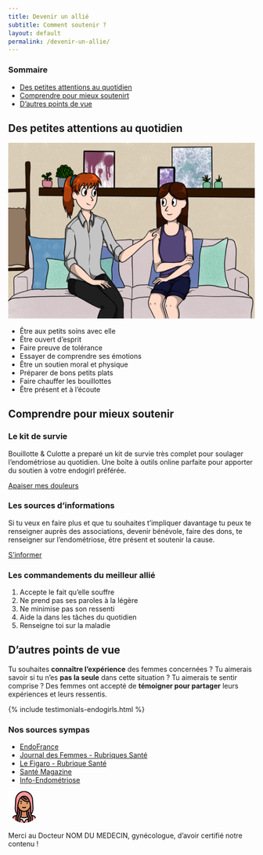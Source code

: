```yaml
---
title: Devenir un allié
subtitle: Comment soutenir ?
layout: default
permalink: /devenir-un-allie/
---
```


<section class="sources">
    <div class="container">
        <div class="row">
            <h3>Sommaire</h3>
            <ul class="d-flex flex-column justify-content-lg-between flex-lg-row">
                <li><a href="#sect1">Des petites attentions au quotidien</a></li>
                <li><a href="#sect2">Comprendre pour mieux soutenirt</a></li>
                <li><a href="#sect3">D’autres points de vue </a></li>
            </ul>
        </div>
    </div>
</section>

<section id="sect1">
    <div class="container">
        <h2><span>Des petites attentions au quotidien</span></h2>
        <div class="row mb-50">
            <img class="col" src="/assets/images/soutien_homepage.png">
            <div class="col">
                <ul>
                    <li>Être aux petits soins avec elle</li>
                    <li>Être ouvert d’esprit</li>
                    <li>Faire preuve de tolérance</li>
                    <li>Essayer de comprendre ses émotions</li>
                    <li>Être un soutien moral et physique</li>
                    <li>Préparer de bons petits plats</li>
                    <li>Faire chauffer les bouillottes</li>
                    <li><span>Être présent et à l’écoute</span></li>
                </ul>
            </div>
        </div>
    </div> 
</section>

<section id="sect2">
    <div class="container">
        <h2><span>Comprendre pour mieux soutenir</span></h2>
        <div class="row d-flex justify-content-between mb-75">
            <div class=" col-12 col-lg-5 d-flex justify-content-center flex-column ">
                <h3 class="">Le kit de survie</h3>
                <p class="card-text">Bouillotte & Culotte a preparé un kit de survie très complet pour soulager l’endométriose au quotidien. Une boîte à outils online parfaite pour apporter du soutien à votre endogirl préférée.</p>
                <a href="/que-m-arrive-t-il/" class="btn btn-primary btn-sm">Apaiser mes douleurs</a>
            </div>
            <div class=" col-12 col-lg-5 d-flex justify-content-center flex-column ">
                <h3 class="">Les sources d’informations</h3>
                <p class="card-text">Si tu veux en faire plus et que tu souhaites t’impliquer davantage tu peux te renseigner auprès des associations, devenir bénévole, faire des dons, te renseigner sur l’endométriose, être présent et soutenir la cause.</p>
                <a href="/que-m-arrive-t-il/" class="btn btn-primary btn-sm">S’informer</a>
            </div>
        </div>
        <div class="row d-flex justify-content-between mb-75">
            <h3 class=""> Les commandements du meilleur allié</h3>
            <ol class="d-flex flex-row">
                <li>Accepte le fait qu’elle souffre</li>
                <li>Ne prend pas ses paroles à la légère</li>
                <li>Ne minimise pas son ressenti</li>
                <li>Aide la dans les tâches du quotidien</li>
                <li>Renseigne toi sur la maladie</li>
            </ol>
        </div>
    </div>
</section>

<section id="sect3">
    <div class="container">
            <div class="row">
            <div class="col-12 col-lg-8">
                <h2 class="mb-4"><span>D’autres points de vue</span></h2>
                <p class="col-lg-10 mt-75 mb-5">Tu souhaites <b>connaître l’expérience</b> des femmes concernées ? Tu aimerais savoir si tu n’es <b>pas la seule</b> dans cette situation ? Tu aimerais te sentir comprise ? Des femmes ont accepté de <b>témoigner pour partager</b> leurs expériences et leurs ressentis.</p>
            </div>
        </div>
    </div>
    {% include testimonials-endogirls.html %}
</section>

<section class="sources">
    <div class="container">
        <div class="row">
            <h3>Nos sources sympas</h3>
            <ul class="d-flex flex-column justify-content-lg-between flex-lg-row">
                <li><a href="#">EndoFrance</a></li>
                <li><a href="#">Journal des Femmes - Rubriques Santé</a></li>
                <li><a href="#">Le Figaro - Rubrique Santé</a></li>
                <li><a href="#">Santé Magazine</a></li>
                <li><a href="#">Info-Endométriose</a></li>
            </ul>
            <div class="d-flex">
                <img src="/assets/images/le-petit-chaperon-rouge.png" alt="photo medecin" class="mr-1">
                <p>Merci au Docteur NOM DU MEDECIN, gynécologue, d’avoir certifié notre contenu !</p>
            </div>
        </div>
    </div>
</section>